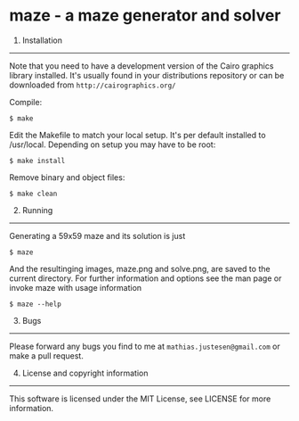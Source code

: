 maze - a maze generator and solver
==================================


1) Installation
---------------
Note that you need to have a development version of the Cairo graphics library
installed. It's usually found in your distributions repository or can be
downloaded from `http://cairographics.org/`

Compile:

`$ make`

Edit the Makefile to match your local setup. It's per default installed to
/usr/local. Depending on setup you may have to be root:

`$ make install`

Remove binary and object files:

`$ make clean`


2) Running
----------
Generating a 59x59 maze and its solution is just

`$ maze`

And the resultinging images, maze.png and solve.png, are saved to the
current directory. For further information and options see the man page or
invoke maze with usage information

`$ maze --help`


3) Bugs
-------
Please forward any bugs you find to me at `mathias.justesen@gmail.com` or make
a pull request.


4) License and copyright information
------------------------
This software is licensed under the MIT License, see LICENSE for more
information.

